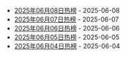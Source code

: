* [2025年06月08日热榜](https://product-daily.haha.ai/posts/20250608) - 2025-06-08
* [2025年06月07日热榜](https://product-daily.haha.ai/posts/20250607) - 2025-06-07
* [2025年06月06日热榜](https://product-daily.haha.ai/posts/20250606) - 2025-06-06
* [2025年06月05日热榜](https://product-daily.haha.ai/posts/20250605) - 2025-06-05
* [2025年06月04日热榜](https://product-daily.haha.ai/posts/20250604) - 2025-06-04
